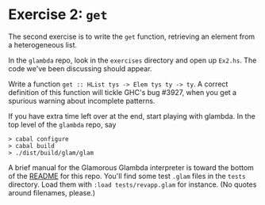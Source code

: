 Exercise 2: `get`
=================

The second exercise is to write the `get` function, retrieving an element
from a heterogeneous list.

In the `glambda` repo, look in the `exercises` directory and open up
`Ex2.hs`. The code we've been discussing should appear.

Write a function `get :: HList tys -> Elem tys ty -> ty`. A correct
definition of this function will tickle GHC's bug #3927, when you get
a spurious warning about incomplete patterns.

If you have extra time left over at the end, start playing with glambda.
In the top level of the `glambda` repo, say

    > cabal configure
    > cabal build
    > ./dist/build/glam/glam

A brief manual for the Glamorous Glambda interpreter is toward the bottom
of the [README](README.md) for this repo. You'll find some test `.glam`
files in the `tests` directory. Load them with `:load tests/revapp.glam`
for instance. (No quotes around filenames, please.)

